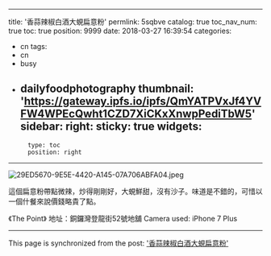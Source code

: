 
---
title: '香蒜辣椒白酒大蜆扁意粉'
permlink: 5sqbve
catalog: true
toc_nav_num: true
toc: true
position: 9999
date: 2018-03-27 16:39:54
categories:
- cn
tags:
- cn
- busy
- dailyfoodphotography
thumbnail: 'https://gateway.ipfs.io/ipfs/QmYATPVxJf4YVFW4WPEcQwht1CZD7XiCKxXnwpPediTbW5'
sidebar:
    right:
        sticky: true
widgets:
    -
        type: toc
        position: right
---


![29ED5670-9E5E-4420-A145-07A706ABFA04.jpeg](https://gateway.ipfs.io/ipfs/QmYATPVxJf4YVFW4WPEcQwht1CZD7XiCKxXnwpPediTbW5)


這個扁意粉帶點微辣，炒得剛剛好，大蜆鮮甜，沒有沙子。味道是不錯的，可惜以一個什餐來說價錢略貴了點。


《The Point》
地址：銅鑼灣登龍街52號地舖
Camera used: iPhone 7 Plus

- - -

This page is synchronized from the post: ['香蒜辣椒白酒大蜆扁意粉'](https://steemit.com/@htliao/5sqbve)
